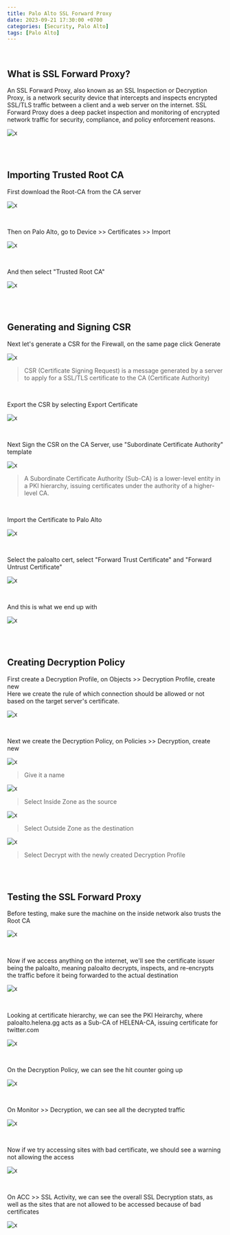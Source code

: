 ```yaml
---
title: Palo Alto SSL Forward Proxy
date: 2023-09-21 17:30:00 +0700
categories: [Security, Palo Alto]
tags: [Palo Alto]
---
```


<br>

## What is SSL Forward Proxy?

An SSL Forward Proxy, also known as an SSL Inspection or Decryption Proxy, is a network security device that intercepts and inspects encrypted SSL/TLS traffic between a client and a web server on the internet. SSL Forward Proxy does a deep packet inspection and monitoring of encrypted network traffic for security, compliance, and policy enforcement reasons.


![x](/static/2023-09-21-ssl/00.png)


<br>
<br>

## Importing Trusted Root CA

First download the Root-CA from the CA server

![x](/static/2023-09-21-ssl/01.png)

<br>

Then on Palo Alto, go to Device >> Certificates >> Import

![x](/static/2023-09-21-ssl/02.png)

<br>

And then select "Trusted Root CA"

![x](/static/2023-09-21-ssl/03.png)

<br>
<br>

## Generating and Signing CSR

Next let's generate a CSR for the Firewall, on the same page click Generate

![x](/static/2023-09-21-ssl/04.png)

> CSR (Certificate Signing Request) is a message generated by a server to apply for a SSL/TLS certificate to the CA (Certificate Authority)

<br>

Export the CSR by selecting Export Certificate

![x](/static/2023-09-21-ssl/05.png)

<br>

Next Sign the CSR on the CA Server, use "Subordinate Certificate Authority" template

![x](/static/2023-09-21-ssl/06.png)

> A Subordinate Certificate Authority (Sub-CA) is a lower-level entity in a PKI hierarchy, issuing certificates under the authority of a higher-level CA.

<br>

Import the Certificate to Palo Alto

![x](/static/2023-09-21-ssl/07.png)

<br>

Select the paloalto cert, select "Forward Trust Certificate" and "Forward Untrust Certificate"

![x](/static/2023-09-21-ssl/07a.png)

<br>

And this is what we end up with

![x](/static/2023-09-21-ssl/08.png)

<br>
<br>

## Creating Decryption Policy

First create a Decryption Profile, on Objects >> Decryption Profile, create new <br>
Here we create the rule of which connection should be allowed or not based on the target server's certificate.

![x](/static/2023-09-21-ssl/09.png)

<br>

Next we create the Decryption Policy, on Policies >> Decryption, create new

![x](/static/2023-09-21-ssl/10.png)

> Give it a name

![x](/static/2023-09-21-ssl/11.png)

> Select Inside Zone as the source

![x](/static/2023-09-21-ssl/12.png)

> Select Outside Zone as the destination

![x](/static/2023-09-21-ssl/13.png)

> Select Decrypt with the newly created Decryption Profile

<br>
<br>

## Testing the SSL Forward Proxy

Before testing, make sure the machine on the inside network also trusts the Root CA

![x](/static/2023-09-21-ssl/14.png)

<br>

Now if we access anything on the internet, we'll see the certificate issuer being the paloalto, meaning paloalto decrypts, inspects, and re-encrypts the traffic before it being forwarded to the actual destination

![x](/static/2023-09-21-ssl/15.png)

<br>

Looking at certificate hierarchy, we can see the PKI Heirarchy, where paloalto.helena.gg acts as a Sub-CA of HELENA-CA, issuing certificate for twitter.com

![x](/static/2023-09-21-ssl/16.png)

<br>

On the Decryption Policy, we can see the hit counter going up

![x](/static/2023-09-21-ssl/17.png)

<br>

On Monitor >> Decryption, we can see all the decrypted traffic

![x](/static/2023-09-21-ssl/18.png)

<br>

Now if we try accessing sites with bad certificate, we should see a warning not allowing the access

![x](/static/2023-09-21-ssl/19.png)

<br>

On ACC >> SSL Activity, we can see the overall SSL Decryption stats, as well as the sites that are not allowed to be accessed because of bad certificates

![x](/static/2023-09-21-ssl/20.png)

<br>